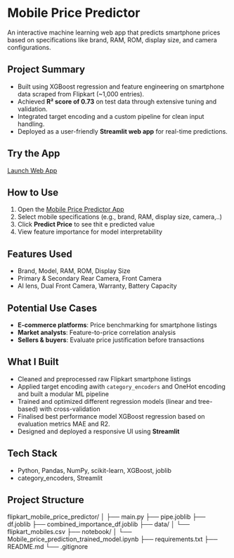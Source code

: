
#  Mobile Price Predictor

An interactive machine learning web app that predicts smartphone prices based on specifications like brand, RAM, ROM, display size, and camera configurations.


## Project Summary
- Built using XGBoost regression and feature engineering on smartphone data scraped from Flipkart (~1,000 entries).
- Achieved **R² score of 0.73** on test data through extensive tuning and validation.
- Integrated target encoding and a custom pipeline for clean input handling.
- Deployed as a user-friendly **Streamlit web app** for real-time predictions.


## Try the App
 [Launch Web App](https://mobile-price-predictor-kp123.streamlit.app/)


## How to Use
1. Open the [Mobile Price Predictor App](https://mobile-price-predictor-kp123.streamlit.app/)
2. Select mobile specifications (e.g., brand, RAM, display size, camera,..)
3. Click **Predict Price** to see thit e predicted value
4. View feature importance for model interpretability


## Features Used
- Brand, Model, RAM, ROM, Display Size
- Primary & Secondary Rear Camera, Front Camera
- AI lens, Dual Front Camera, Warranty, Battery Capacity


##  Potential Use Cases
-  **E-commerce platforms**: Price benchmarking for smartphone listings
-  **Market analysts**: Feature-to-price correlation analysis
-  **Sellers & buyers**: Evaluate price justification before transactions


##  What I Built
- Cleaned and preprocessed raw Flipkart smartphone listings
- Applied target encoding awith `category_encoders` and OneHot encoding and built a modular ML pipeline
- Trained and optimized different regression models (linear and tree-based) with cross-validation
- Finalised best performance model XGBoost regression based on evaluation metrics MAE and R2.  
- Designed and deployed a responsive UI using **Streamlit**


## Tech Stack
- Python, Pandas, NumPy, scikit-learn, XGBoost, joblib
- category_encoders, Streamlit

## Project Structure

flipkart_mobile_price_predictor/
│
├── main.py
├── pipe.joblib
├── df.joblib
├── combined_importance_df.joblib
├── data/
│   └── flipkart_mobiles.csv
├── notebook/
│   └── Mobile_price_prediction_trained_model.ipynb
├── requirements.txt
├── README.md
└── .gitignore
